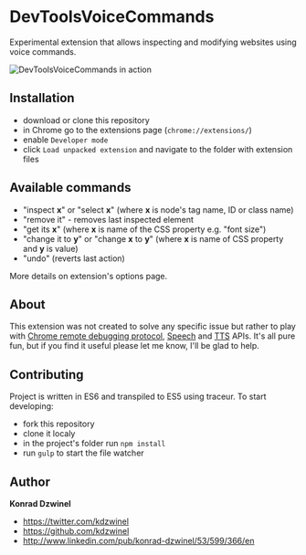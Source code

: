 # DevToolsVoiceCommands

Experimental extension that allows inspecting and modifying websites using voice commands.

![DevToolsVoiceCommands in action](https://i.imgur.com/h7J4j9v.gif)

## Installation

- download or clone this repository
- in Chrome go to the extensions page (`chrome://extensions/`)
- enable `Developer mode`
- click `Load unpacked extension` and navigate to the folder with extension files

## Available commands
- "inspect **x**" or "select **x**" (where **x** is node's tag name, ID or class name)
- "remove it" - removes last inspected element
- "get its **x**" (where **x** is name of the CSS property e.g. "font size")
- "change it to **y**" or "change **x** to **y**" (where **x** is name of CSS property and **y** is value)
- "undo" (reverts last action)

More details on extension's options page.

## About

This extension was not created to solve any specific issue but rather to play with [Chrome remote debugging protocol](https://chromedevtools.github.io/debugger-protocol-viewer/), [Speech](http://updates.html5rocks.com/2013/01/Voice-Driven-Web-Apps-Introduction-to-the-Web-Speech-API) and [TTS](https://developer.chrome.com/apps/tts) APIs. It's all pure fun, but if you find it useful please let me know, I'll be glad to help.

## Contributing

Project is written in ES6 and transpiled to ES5 using traceur. To start developing:

- fork this repository
- clone it localy
- in the project's folder run `npm install` 
- run `gulp` to start the file watcher

## Author

**Konrad Dzwinel**

+ https://twitter.com/kdzwinel
+ https://github.com/kdzwinel
+ http://www.linkedin.com/pub/konrad-dzwinel/53/599/366/en

